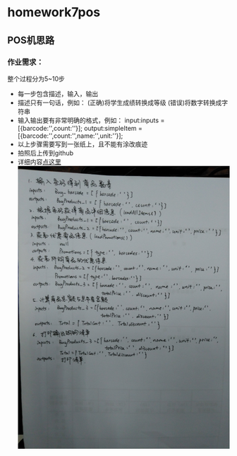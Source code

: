 # homework7pos
## POS机思路
### 作业需求：
整个过程分为5~10步
-   每一步包含描述，输入，输出
-   描述只有一句话，例如：
        (正确)将学生成绩转换成等级
   	(错误)将数字转换成字符串
-   输入输出要有非常明确的格式，例如：
        input:inputs = [{barcode:'',count:''}];
        output:simpleItem = [{barcode:'',count:'',name:'',unit:''}];
-   以上步骤需要写到一张纸上，且不能有涂改痕迹
-   拍照后上传到github        
-   详细内容[点这里](https://github.com/wengjiaojiao/pos/tree/master/pos_v1)       
![pos](pos.jpg)    
